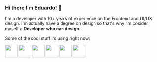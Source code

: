 ### Hi there I´m Eduardo! 👋 

I'm a developer with 10+ years of experience on the Frontend and UI/UX design. I'm actually have a degree on design so that's why I'm cosider myself a **Developer who can design**.

Some of the cool stuff I's using right now:

<img height="40" src="https://cdn.simpleicons.org/react" /> <img height="40" src="https://cdn.simpleicons.org/typescript" /> <img height="40" src="https://cdn.simpleicons.org/javascript" /> <img height="40" src="https://cdn.simpleicons.org/graphql" /> <img height="40" src="https://cdn.simpleicons.org/nodedotjs" /> <img height="40" src="https://cdn.simpleicons.org/astro" />
<!--
**EduardoColmenero/EduardoColmenero** is a ✨ _special_ ✨ repository because its `README.md` (this file) appears on your GitHub profile.

Here are some ideas to get you started:

- 🔭 I’m currently working on ...
- 🌱 I’m currently learning ...
- 👯 I’m looking to collaborate on ...
- 🤔 I’m looking for help with ...
- 💬 Ask me about ...
- 📫 How to reach me: ...
- 😄 Pronouns: ...
- ⚡ Fun fact: ...
-->
